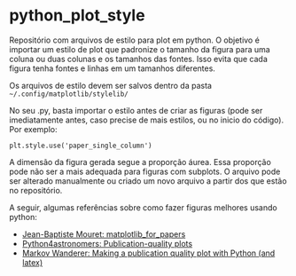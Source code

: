 # python_plot_style

Repositório com arquivos de estilo para plot em python. O objetivo é importar um estilo de plot que padronize o tamanho da figura para uma coluna ou duas colunas e os tamanhos das fontes. Isso evita que cada figura tenha fontes e linhas em um tamanhos diferentes.

Os arquivos de estilo devem ser salvos dentro da pasta  `~/.config/matplotlib/stylelib/`

No seu .py, basta importar o estilo antes de criar as figuras (pode ser imediatamente antes, caso precise de mais estilos, ou no inicio do código). Por exemplo:

`plt.style.use('paper_single_column')`

A dimensão da figura gerada segue a proporção áurea. Essa proporção pode não ser a mais adequada para figuras com subplots. O arquivo pode ser alterado manualmente ou criado um novo arquivo a partir dos que estão no repositório.

A seguir, algumas referências sobre como fazer figuras melhores usando python:

- [Jean-Baptiste Mouret: matplotlib_for_papers](https://github.com/jbmouret/matplotlib_for_papers)
- [Python4astronomers: Publication-quality plots](https://python4astronomers.github.io/plotting/publication.html)
- [Markov Wanderer: Making a publication quality plot with Python (and latex)](http://aeturrell.com/2018/01/31/publication-quality-plots-in-python/)

